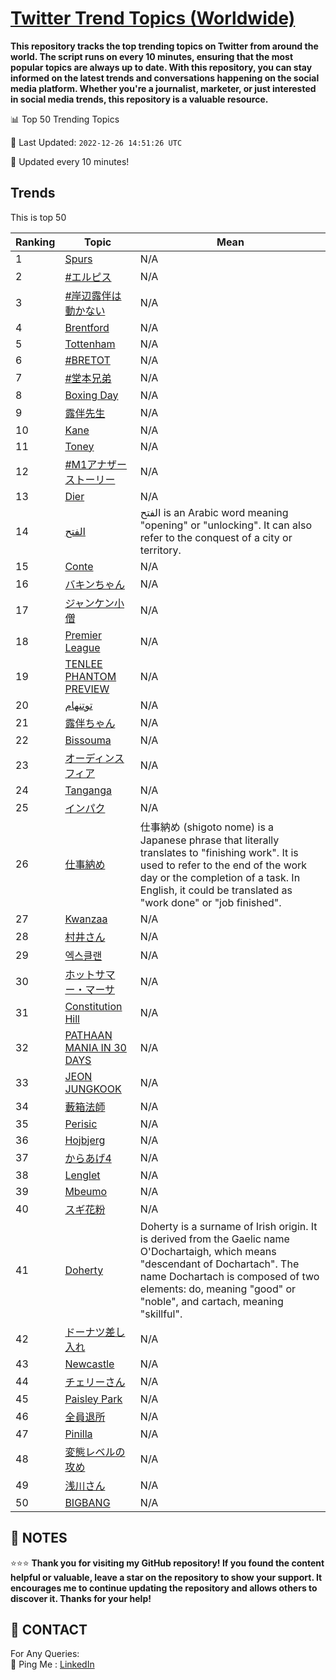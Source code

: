 [Twitter Trend Topics (Worldwide)](https://github.com/ErcinDedeoglu/Twitter-Trend-Topics)
==========

**This repository tracks the top trending topics on Twitter from around the world. 
The script runs on every 10 minutes, ensuring that the most popular topics are always up to date. 
With this repository, you can stay informed on the latest trends and conversations happening on the social media platform. 
Whether you're a journalist, marketer, or just interested in social media trends, this repository is a valuable resource.**


📊 Top 50 Trending Topics

📆 Last Updated: `2022-12-26 14:51:26 UTC`

🔧 Updated every 10 minutes!


## Trends

This is top 50

| Ranking | Topic | Mean |
| ------- | ------------ | ------------ |
| 1 | [Spurs](http://twitter.com/search?q=Spurs) | N/A |
| 2 | [#エルピス](http://twitter.com/search?q=%23%e3%82%a8%e3%83%ab%e3%83%94%e3%82%b9) | N/A |
| 3 | [#岸辺露伴は動かない](http://twitter.com/search?q=%23%e5%b2%b8%e8%be%ba%e9%9c%b2%e4%bc%b4%e3%81%af%e5%8b%95%e3%81%8b%e3%81%aa%e3%81%84) | N/A |
| 4 | [Brentford](http://twitter.com/search?q=Brentford) | N/A |
| 5 | [Tottenham](http://twitter.com/search?q=Tottenham) | N/A |
| 6 | [#BRETOT](http://twitter.com/search?q=%23BRETOT) | N/A |
| 7 | [#堂本兄弟](http://twitter.com/search?q=%23%e5%a0%82%e6%9c%ac%e5%85%84%e5%bc%9f) | N/A |
| 8 | [Boxing Day](http://twitter.com/search?q=Boxing+Day) | N/A |
| 9 | [露伴先生](http://twitter.com/search?q=%e9%9c%b2%e4%bc%b4%e5%85%88%e7%94%9f) | N/A |
| 10 | [Kane](http://twitter.com/search?q=Kane) | N/A |
| 11 | [Toney](http://twitter.com/search?q=Toney) | N/A |
| 12 | [#M1アナザーストーリー](http://twitter.com/search?q=%23M1%e3%82%a2%e3%83%8a%e3%82%b6%e3%83%bc%e3%82%b9%e3%83%88%e3%83%bc%e3%83%aa%e3%83%bc) | N/A |
| 13 | [Dier](http://twitter.com/search?q=Dier) | N/A |
| 14 | [الفتح](http://twitter.com/search?q=%d8%a7%d9%84%d9%81%d8%aa%d8%ad) | الفتح is an Arabic word meaning "opening" or "unlocking". It can also refer to the conquest of a city or territory. |
| 15 | [Conte](http://twitter.com/search?q=Conte) | N/A |
| 16 | [バキンちゃん](http://twitter.com/search?q=%e3%83%90%e3%82%ad%e3%83%b3%e3%81%a1%e3%82%83%e3%82%93) | N/A |
| 17 | [ジャンケン小僧](http://twitter.com/search?q=%e3%82%b8%e3%83%a3%e3%83%b3%e3%82%b1%e3%83%b3%e5%b0%8f%e5%83%a7) | N/A |
| 18 | [Premier League](http://twitter.com/search?q=Premier+League) | N/A |
| 19 | [TENLEE PHANTOM PREVIEW](http://twitter.com/search?q=TENLEE+PHANTOM+PREVIEW) | N/A |
| 20 | [توتنهام](http://twitter.com/search?q=%d8%aa%d9%88%d8%aa%d9%86%d9%87%d8%a7%d9%85) | N/A |
| 21 | [露伴ちゃん](http://twitter.com/search?q=%e9%9c%b2%e4%bc%b4%e3%81%a1%e3%82%83%e3%82%93) | N/A |
| 22 | [Bissouma](http://twitter.com/search?q=Bissouma) | N/A |
| 23 | [オーディンスフィア](http://twitter.com/search?q=%e3%82%aa%e3%83%bc%e3%83%87%e3%82%a3%e3%83%b3%e3%82%b9%e3%83%95%e3%82%a3%e3%82%a2) | N/A |
| 24 | [Tanganga](http://twitter.com/search?q=Tanganga) | N/A |
| 25 | [インパク](http://twitter.com/search?q=%e3%82%a4%e3%83%b3%e3%83%91%e3%82%af) | N/A |
| 26 | [仕事納め](http://twitter.com/search?q=%e4%bb%95%e4%ba%8b%e7%b4%8d%e3%82%81) | 仕事納め (shigoto nome) is a Japanese phrase that literally translates to "finishing work". It is used to refer to the end of the work day or the completion of a task. In English, it could be translated as "work done" or "job finished". |
| 27 | [Kwanzaa](http://twitter.com/search?q=Kwanzaa) | N/A |
| 28 | [村井さん](http://twitter.com/search?q=%e6%9d%91%e4%ba%95%e3%81%95%e3%82%93) | N/A |
| 29 | [엑스클랜](http://twitter.com/search?q=%ec%97%91%ec%8a%a4%ed%81%b4%eb%9e%9c) | N/A |
| 30 | [ホットサマー・マーサ](http://twitter.com/search?q=%e3%83%9b%e3%83%83%e3%83%88%e3%82%b5%e3%83%9e%e3%83%bc%e3%83%bb%e3%83%9e%e3%83%bc%e3%82%b5) | N/A |
| 31 | [Constitution Hill](http://twitter.com/search?q=Constitution+Hill) | N/A |
| 32 | [PATHAAN MANIA IN 30 DAYS](http://twitter.com/search?q=PATHAAN+MANIA+IN+30+DAYS) | N/A |
| 33 | [JEON JUNGKOOK](http://twitter.com/search?q=JEON+JUNGKOOK) | N/A |
| 34 | [藪箱法師](http://twitter.com/search?q=%e8%97%aa%e7%ae%b1%e6%b3%95%e5%b8%ab) | N/A |
| 35 | [Perisic](http://twitter.com/search?q=Perisic) | N/A |
| 36 | [Hojbjerg](http://twitter.com/search?q=Hojbjerg) | N/A |
| 37 | [からあげ4](http://twitter.com/search?q=%e3%81%8b%e3%82%89%e3%81%82%e3%81%924) | N/A |
| 38 | [Lenglet](http://twitter.com/search?q=Lenglet) | N/A |
| 39 | [Mbeumo](http://twitter.com/search?q=Mbeumo) | N/A |
| 40 | [スギ花粉](http://twitter.com/search?q=%e3%82%b9%e3%82%ae%e8%8a%b1%e7%b2%89) | N/A |
| 41 | [Doherty](http://twitter.com/search?q=Doherty) | Doherty is a surname of Irish origin. It is derived from the Gaelic name O'Dochartaigh, which means "descendant of Dochartach". The name Dochartach is composed of two elements: do, meaning "good" or "noble", and cartach, meaning "skillful". |
| 42 | [ドーナツ差し入れ](http://twitter.com/search?q=%e3%83%89%e3%83%bc%e3%83%8a%e3%83%84%e5%b7%ae%e3%81%97%e5%85%a5%e3%82%8c) | N/A |
| 43 | [Newcastle](http://twitter.com/search?q=Newcastle) | N/A |
| 44 | [チェリーさん](http://twitter.com/search?q=%e3%83%81%e3%82%a7%e3%83%aa%e3%83%bc%e3%81%95%e3%82%93) | N/A |
| 45 | [Paisley Park](http://twitter.com/search?q=Paisley+Park) | N/A |
| 46 | [全員退所](http://twitter.com/search?q=%e5%85%a8%e5%93%a1%e9%80%80%e6%89%80) | N/A |
| 47 | [Pinilla](http://twitter.com/search?q=Pinilla) | N/A |
| 48 | [変態レベルの攻め](http://twitter.com/search?q=%e5%a4%89%e6%85%8b%e3%83%ac%e3%83%99%e3%83%ab%e3%81%ae%e6%94%bb%e3%82%81) | N/A |
| 49 | [浅川さん](http://twitter.com/search?q=%e6%b5%85%e5%b7%9d%e3%81%95%e3%82%93) | N/A |
| 50 | [BIGBANG](http://twitter.com/search?q=BIGBANG) | N/A |




## 📝 NOTES

⭐⭐⭐ **Thank you for visiting my GitHub repository! If you found the content helpful or valuable, leave a star on the repository to show your support. It encourages me to continue updating the repository and allows others to discover it. Thanks for your help!**

## 📨 CONTACT

 For Any Queries:  
            🏓 Ping Me : [LinkedIn](https://www.linkedin.com/in/ercindedeoglu/)